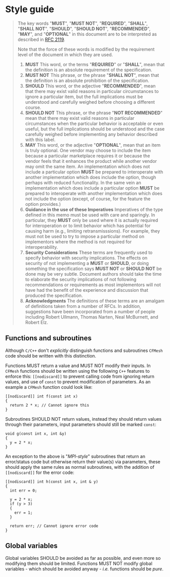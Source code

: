 # Style guide

> The key words "**MUST**", "**MUST NOT**", "**REQUIRED**", "**SHALL**", "**SHALL NOT**",
> "**SHOULD**", "**SHOULD NOT**", "**RECOMMENDED**", "**MAY**", and "**OPTIONAL**" in this document
> are to be interpreted as described in [RFC 2119](https://datatracker.ietf.org/doc/html/rfc2119).
> 
> Note that the force of these words is modified by the requirement level of the document in which
> they are used.
> 
> 1. **MUST** This word, or the terms "**REQUIRED**" or "**SHALL**", mean that the definition is an
>    absolute requirement of the specification.
> 2. **MUST NOT** This phrase, or the phrase "**SHALL NOT**", mean that the definition is an absolute
>    prohibition of the specification.
> 3. **SHOULD** This word, or the adjective "**RECOMMENDED**", mean that there may exist valid reasons
>    in particular circumstances to ignore a particular item, but the full implications must be
>    understood and carefully weighed before choosing a different course.
> 4. **SHOULD NOT** This phrase, or the phrase "**NOT RECOMMENDED**" mean that there may exist valid
>    reasons in particular circumstances when the particular behavior is acceptable or even useful,
>    but the full implications should be understood and the case carefully weighed before implementing
>    any behavior described with this label.
> 5. **MAY** This word, or the adjective "**OPTIONAL**", mean that an item is truly optional.
>    One vendor may choose to include the item because a particular marketplace requires it or because
>    the vendor feels that it enhances the product while another vendor may omit the same item.
>    An implementation which does not include a particular option **MUST** be prepared to interoperate
>    with another implementation which does include the option, though perhaps with reduced
>    functionality.
>    In the same vein an implementation which does include a particular option **MUST** be prepared to
>    interoperate with another implementation which does not include the option (except, of course,
>    for the feature the option provides.)
> 6. **Guidance in the use of these Imperatives**
>    Imperatives of the type defined in this memo must be used with care and sparingly.
>    In particular, they **MUST** only be used where it is actually required for interoperation or to
>    limit behavior which has potential for causing harm (e.g., limiting retransmisssions).
>    For example, they must not be used to try to impose a particular method on implementors where the
>    method is not required for interoperability.
> 7. **Security Considerations**
>    These terms are frequently used to specify behavior with security implications.
>    The effects on security of not implementing a **MUST** or **SHOULD**, or doing something the
>    specification says **MUST NOT** or **SHOULD NOT** be done may be very subtle.
>    Document authors should take the time to elaborate the security implications of not following
>    recommendations or requirements as most implementors will not have had the benefit of the
>    experience and discussion that produced the specification.
> 8. **Acknowledgments**
>    The definitions of these terms are an amalgam of definitions taken from a number of RFCs.
>    In addition, suggestions have been incorporated from a number of people including Robert Ullmann,
>    Thomas Narten, Neal McBurnett, and Robert Elz.

## Functions and subroutines

Although `C/C++` don't *explicitly* distinguish functions and subroutines `CFMesh` code should be
written with this distinction.

Functions MUST return a value and MUST NOT modify their inputs.
In `CFMesh` functions should be written using the following `C++` features to enforce this:
`[[nodiscard]]` to prevent calling code from ignoring return values, and use of `const` to prevent
modification of parameters.
As an example a `CFMesh` function could look like:
```
[[nodiscard]] int f(const int x)
{
  return 2 * x; // Cannot ignore this
}
```

Subroutines SHOULD NOT return values, instead they should return values through their parameters,
input parameters should still be marked `const`:
```
void g(const int x, int &y)
{
  y = 2 * x;
}
```
An exception to the above is "*MPI-style*" subroutines that return an error/status code but otherwise
return their value(s) via parameters, these should apply the same rules as normal subroutines, with
the addition of `[[nodiscard]]` for the error code:
```
[[nodiscard]] int h(const int x, int & y)
{
  int err = 0;
  
  y = 2 * x;
  if (y > 3)
  {
    err = 1;
  }
  
  return err; // Cannot ignore error code
}
```

## Global variables

Global variables SHOULD be avoided as far as possible, and even more so modifying them should be
limited.
Functions MUST NOT modify global variables - which should be avoided anyway - *i.e.* functions
should be *pure*.
